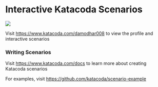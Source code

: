 # Interactive Katacoda Scenarios

[![](http://shields.katacoda.com/katacoda/damodhar008/count.svg)](https://www.katacoda.com/damodhar008 "Get your profile on Katacoda.com")

Visit https://www.katacoda.com/damodhar008 to view the profile and interactive scenarios

### Writing Scenarios
Visit https://www.katacoda.com/docs to learn more about creating Katacoda scenarios

For examples, visit https://github.com/katacoda/scenario-example
